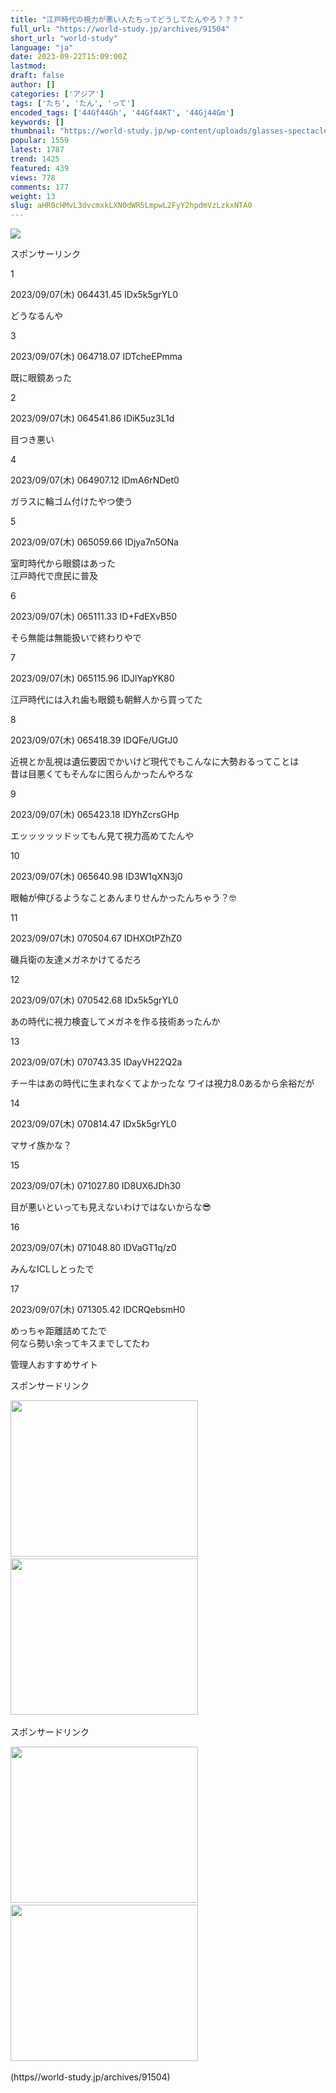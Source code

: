 ```yaml
---
title: "江戸時代の視力が悪い人たちってどうしてたんやろ？？？"
full_url: "https://world-study.jp/archives/91504"
short_url: "world-study"
language: "ja"
date: 2023-09-22T15:09:00Z
lastmod: 
draft: false
author: []
categories: ['アジア']
tags: ['たち', 'たん', 'って']
encoded_tags: ['44Gf44Gh', '44Gf44KT', '44Gj44Gm']
keywords: []
thumbnail: "https://world-study.jp/wp-content/uploads/glasses-spectacles-eyewear-472027.jpg"
popular: 1559
latest: 1787
trend: 1425
featured: 439
views: 778
comments: 177
weight: 13
slug: aHR0cHMvL3dvcmxkLXN0dWR5LmpwL2FyY2hpdmVzLzkxNTA0
---
```


![](https://world-study.jp/wp-content/uploads/glasses-spectacles-eyewear-472027.jpg)

<div><p class='ps-label'>スポンサーリンク</p><p class='ps-widget'></p><p class='t_h'><p>1 <p> 2023/09/07(木) 064431.45 IDx5k5grYL0</p></p></p><p class='t_b'><p> どうなるんや </p></p><p></p><p class='t_h'><p>3 <p> 2023/09/07(木) 064718.07 IDTcheEPmma</p></p></p><p class='t_b'><p> 既に眼鏡あった </p></p><p class='t_h'><p>2 <p> 2023/09/07(木) 064541.86 IDiK5uz3L1d</p></p></p><p class='t_b'><p> 目つき悪い </p></p><p class='t_h'><p>4 <p> 2023/09/07(木) 064907.12 IDmA6rNDet0</p></p></p><p class='t_b'><p> ガラスに輪ゴム付けたやつ使う </p></p><p class='t_h'><p>5 <p> 2023/09/07(木) 065059.66 IDjya7n5ONa</p></p></p><p class='t_b'><p> 室町時代から眼鏡はあった<br> 江戸時代で庶民に普及 </p></p><p class='t_h'><p>6 <p> 2023/09/07(木) 065111.33 ID+FdEXvB50</p></p></p><p class='t_b'><p> そら無能は無能扱いで終わりやで </p></p><p class='t_h'><p>7 <p> 2023/09/07(木) 065115.96 IDJlYapYK80</p></p></p><p class='t_b'><p> 江戸時代には入れ歯も眼鏡も朝鮮人から買ってた </p></p><p class='t_h'><p>8 <p> 2023/09/07(木) 065418.39 IDQFe/UGtJ0</p></p></p><p class='t_b'><p> 近視とか乱視は遺伝要因でかいけど現代でもこんなに大勢おるってことは<br> 昔は目悪くてもそんなに困らんかったんやろな </p></p><p class='t_h'><p>9 <p> 2023/09/07(木) 065423.18 IDYhZcrsGHp</p></p></p><p class='t_b'><p> エッッッッッドッてもん見て視力高めてたんや </p></p><p class='t_h'><p>10 <p> 2023/09/07(木) 065640.98 ID3W1qXN3j0</p></p></p><p class='t_b'><p> 眼軸が伸びるようなことあんまりせんかったんちゃう？🤓 </p></p><p class='t_h'><p>11 <p> 2023/09/07(木) 070504.67 IDHXOtPZhZ0</p></p></p><p class='t_b'><p> 磯兵衛の友達メガネかけてるだろ </p></p><p class='t_h'><p>12 <p> 2023/09/07(木) 070542.68 IDx5k5grYL0</p></p></p><p class='t_b'><p> あの時代に視力検査してメガネを作る技術あったんか </p></p><p class='t_h'><p>13 <p> 2023/09/07(木) 070743.35 IDayVH22Q2a</p></p></p><p class='t_b'><p> チー牛はあの時代に生まれなくてよかったな ワイは視力8.0あるから余裕だが </p></p><p class='t_h'><p>14 <p> 2023/09/07(木) 070814.47 IDx5k5grYL0</p></p></p><p class='t_b'><p> マサイ族かな？ </p></p><p class='t_h'><p>15 <p> 2023/09/07(木) 071027.80 ID8UX6JDh30</p></p></p><p class='t_b'><p> 目が悪いといっても見えないわけではないからな😎 </p></p><p class='t_h'><p>16 <p> 2023/09/07(木) 071048.80 IDVaGT1q/z0</p></p></p><p class='t_b'><p> みんなICLしとったで </p></p><p class='t_h'><p>17 <p> 2023/09/07(木) 071305.42 IDCRQebsmH0</p></p></p><p class='t_b'><p> めっちゃ距離詰めてたで<br> 何なら勢い余ってキスまでしてたわ </p></p> <p class='textwidget custom-html-widget'></p><p class='top_rss_down_title'> 管理人おすすめサイト </p> <p class='rss4'> </p><p class='posts-under-1'>スポンサードリンク</p><a href='https//hb.afl.rakuten.co.jp/hsc/22147dca.3eb27a4d.22147dcb.ab9930ba/?link_type=pict&ut=eyJwYWdlIjoic2hvcCIsInR5cGUiOiJwaWN0IiwiY29sIjoxLCJjYXQiOiI0NCIsImJhbiI6IjQ2MDEzNSIsImFtcCI6ZmFsc2V9' target='_blank' rel='nofollow sponsored noopener'><img src='https//hbb.afl.rakuten.co.jp/hsb/22147dca.3eb27a4d.22147dcb.ab9930ba/?me_id=1&me_adv_id=460135&t=pict' border='0' alt='' title=''></a> <br> <a href='https//px.a8.net/svt/ejp?a8mat=3TD6WR+3C9O2A+2PEO+1I1IKX' rel='nofollow'> <img border='0' width='300' height='250' alt='' src='https//www23.a8.net/svt/bgt?aid=230722875202&wid=005&eno=01&mid=s00000012624009077000&mc=1'></a> <img border='0' width='1' height='1' src='https//www10.a8.net/0.gif?a8mat=3TD6WR+3C9O2A+2PEO+1I1IKX' alt=''> <a href='https//px.a8.net/svt/ejp?a8mat=3TD6WR+4491HU+54ZG+609HT' rel='nofollow'> <img border='0' width='300' height='250' alt='' src='https//www29.a8.net/svt/bgt?aid=230722875249&wid=005&eno=01&mid=s00000023974001009000&mc=1'></a> <img border='0' width='1' height='1' src='https//www18.a8.net/0.gif?a8mat=3TD6WR+4491HU+54ZG+609HT' alt=''> <p class='posts-under-1'>スポンサードリンク</p><a href='https//px.a8.net/svt/ejp?a8mat=3BQDI5+2RFHW2+3D3Q+65U41' rel='nofollow'> <img border='0' width='300' height='250' alt='' src='https//www28.a8.net/svt/bgt?aid=201104861167&wid=005&eno=01&mid=s00000015695001035000&mc=1'></a> <img border='0' width='1' height='1' src='https//www17.a8.net/0.gif?a8mat=3BQDI5+2RFHW2+3D3Q+65U41' alt=''> <a href='https//px.a8.net/svt/ejp?a8mat=3H5J7Z+P0B9U+50+35UAKX' rel='nofollow'> <img border='0' width='300' height='250' alt='' src='https//www23.a8.net/svt/bgt?aid=210210191042&wid=005&eno=01&mid=s00000000018019121000&mc=1'></a> <img border='0' width='1' height='1' src='https//www10.a8.net/0.gif?a8mat=3H5J7Z+P0B9U+50+35UAKX' alt=''> </div>

(https//world-study.jp/archives/91504)
